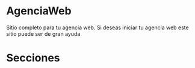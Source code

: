 # AgenciaWeb
Sitio completo para tu agencia web. Si deseas iniciar tu agencia web este sitio puede ser de gran ayuda

# Secciones

